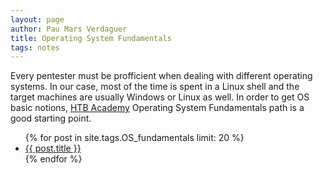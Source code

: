 ```yaml
---
layout: page
author: Pau Mars Verdaguer
title: Operating System Fundamentals
tags: notes
---
```


Every pentester must be profficient when dealing with different operating systems. In our case, most of the time is spent in a Linux shell and the target machines are usually Windows or Linux as well. In order to get OS basic notions, <a href="https://academy.hackthebox.com" target="_blank">HTB Academy</a> Operating System Fundamentals path is a good starting point.

<ul class="posts">
{% for post in site.tags.OS_fundamentals limit: 20 %}
  <div class="post_info">
    <li>
         <a href="{{ post.url }}">{{ post.title }}</a>
    </li>
  </div>
{% endfor %}
</ul>
